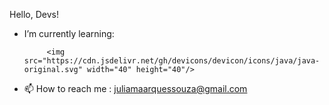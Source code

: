 
Hello, Devs!


-  I’m currently learning: 

            
            
            <img src="https://cdn.jsdelivr.net/gh/devicons/devicon/icons/java/java-original.svg" width="40" height="40"/>
          
          

- 📫 How to reach me  : juliamaarquessouza@gmail.com

<!---
juliasouzas/juliasouzas is a ✨ special ✨ repository because its `README.md` (this file) appears on your GitHub profile.
You can click the Preview link to take a look at your changes.
--->
